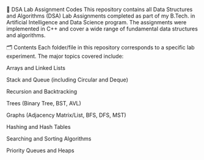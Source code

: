 📘 DSA Lab Assignment Codes
This repository contains all Data Structures and Algorithms (DSA) Lab Assignments completed as part of my B.Tech. in Artificial Intelligence and Data Science program. The assignments were implemented in C++ and cover a wide range of fundamental data structures and algorithms.

🗂️ Contents
Each folder/file in this repository corresponds to a specific lab experiment. The major topics covered include:

Arrays and Linked Lists

Stack and Queue (including Circular and Deque)

Recursion and Backtracking

Trees (Binary Tree, BST, AVL)

Graphs (Adjacency Matrix/List, BFS, DFS, MST)

Hashing and Hash Tables

Searching and Sorting Algorithms

Priority Queues and Heaps
